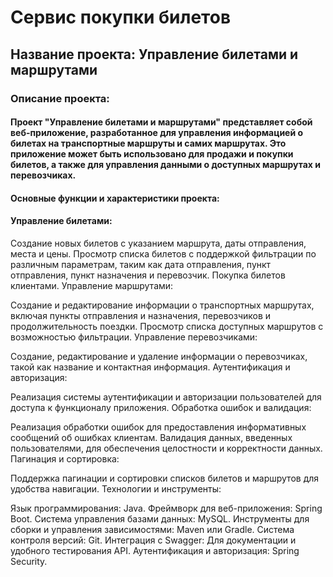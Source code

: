 # Сервис покупки билетов
## Название проекта: Управление билетами и маршрутами

### Описание проекта:

#### Проект "Управление билетами и маршрутами" представляет собой веб-приложение, разработанное для управления информацией о билетах на транспортные маршруты и самих маршрутах. Это приложение может быть использовано для продажи и покупки билетов, а также для управления данными о доступных маршрутах и перевозчиках.

#### Основные функции и характеристики проекта:

#### Управление билетами:
Создание новых билетов с указанием маршрута, даты отправления, места и цены.
Просмотр списка билетов с поддержкой фильтрации по различным параметрам, таким как дата отправления, пункт отправления, пункт назначения и перевозчик.
Покупка билетов клиентами.
Управление маршрутами:

Создание и редактирование информации о транспортных маршрутах, включая пункты отправления и назначения, перевозчиков и продолжительность поездки.
Просмотр списка доступных маршрутов с возможностью фильтрации.
Управление перевозчиками:

Создание, редактирование и удаление информации о перевозчиках, такой как название и контактная информация.
Аутентификация и авторизация:

Реализация системы аутентификации и авторизации пользователей для доступа к функционалу приложения.
Обработка ошибок и валидация:

Реализация обработки ошибок для предоставления информативных сообщений об ошибках клиентам.
Валидация данных, введенных пользователями, для обеспечения целостности и корректности данных.
Пагинация и сортировка:

Поддержка пагинации и сортировки списков билетов и маршрутов для удобства навигации.
Технологии и инструменты:

Язык программирования: Java.
Фреймворк для веб-приложения: Spring Boot.
Система управления базами данных: MySQL.
Инструменты для сборки и управления зависимостями: Maven или Gradle.
Система контроля версий: Git.
Интеграция с Swagger: Для документации и удобного тестирования API.
Аутентификация и авторизация: Spring Security.
